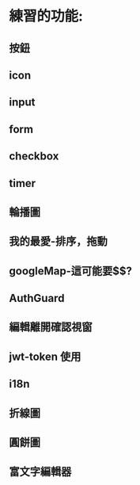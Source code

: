 # 練習的功能:
## 按鈕
## icon
## input
## form
## checkbox
## timer
## 輪播圖
## 我的最愛-排序，拖動
## googleMap-這可能要$$?
## AuthGuard
## 編輯離開確認視窗
## jwt-token 使用
## i18n
## 折線圖
## 圓餅圖
## 富文字編輯器